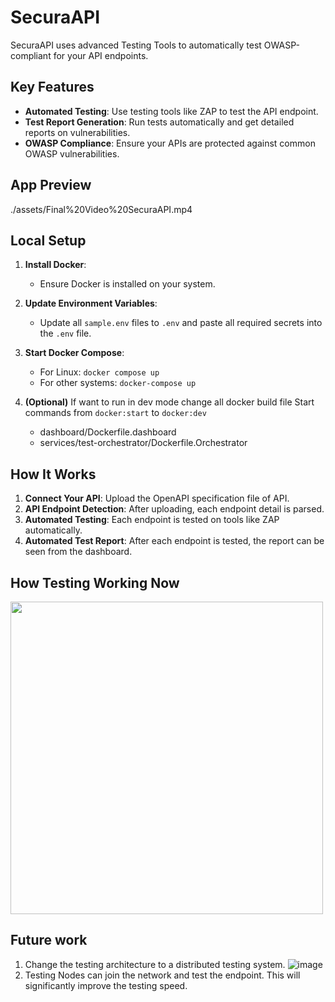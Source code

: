 # SecuraAPI

SecuraAPI uses advanced Testing Tools to automatically test OWASP-compliant for your API endpoints.

## Key Features

- **Automated Testing**: Use testing tools like ZAP to test the API endpoint.
- **Test Report Generation**: Run tests automatically and get detailed reports on vulnerabilities.
- **OWASP Compliance**: Ensure your APIs are protected against common OWASP vulnerabilities.

## App Preview

./assets/Final%20Video%20SecuraAPI.mp4

## Local Setup

1. **Install Docker**:

   - Ensure Docker is installed on your system.

2. **Update Environment Variables**:

   - Update all `sample.env` files to `.env` and paste all required secrets into the `.env` file.

3. **Start Docker Compose**:

   - For Linux: `docker compose up`
   - For other systems: `docker-compose up`

4. **(Optional)** If want to run in dev mode change all docker build file Start commands from `docker:start` to `docker:dev`
   - dashboard/Dockerfile.dashboard
   - services/test-orchestrator/Dockerfile.Orchestrator

## How It Works

1. **Connect Your API**: Upload the OpenAPI specification file of API.
2. **API Endpoint Detection**: After uploading, each endpoint detail is parsed.
3. **Automated Testing**: Each endpoint is tested on tools like ZAP automatically.
4. **Automated Test Report**: After each endpoint is tested, the report can be seen from the dashboard.

## How Testing Working Now

<img src="https://github.com/user-attachments/assets/90ebde7a-1c15-4b34-a481-612cb0543b52" width="500" height="auto">

## Future work

1. Change the testing architecture to a distributed testing system.
   ![image](https://github.com/user-attachments/assets/abc66416-1b9b-432c-aad7-0c37561e2d4c)
2. Testing Nodes can join the network and test the endpoint.
   This will significantly improve the testing speed.
